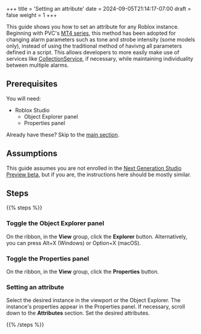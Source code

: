+++
title = 'Setting an attribute'
date = 2024-09-05T21:14:17-07:00
draft = false
weight = 1
+++

This guide shows you how to set an attribute for any Roblox instance. Beginning with PVC's [MT4 series](/docs/roblox/fire_alarms/mt4), this method has been adopted for changing alarm parameters such as tone and strobe intensity (some models only), instead of using the traditional method of havivng all parameters defined in a script. This allows developers to more easily make use of services like [CollectionService](https://create.roblox.com/docs/reference/engine/classes/CollectionService), if necessary, while maintaining individuality between multiple alarms.

## Prerequisites

You will need:
* Roblox Studio
    * Object Explorer panel
    * Properties panel

Already have these? Skip to the [main section](#setting-an-attribute).

## Assumptions
This guide assumes you are not enrolled in the [Next Generation Studio Preview beta](https://devforum.roblox.com/t/next-gen-studio-ui-preview-is-here-beta/3075390), but if you are, the instructions here should be mostly similar.


## Steps

{{% steps %}}

### Toggle the Object Explorer panel

On the ribbon, in the **View** group, click the **Explorer** button. Alternatively, you can press Alt+X (Windows) or Option+X (macOS).

### Toggle the Properties panel

On the ribbon, in the **View** group, click the **Properties** button.

### Setting an attribute

Select the desired instance in the viewport or the Object Explorer. The instance's properties appear in the Properties panel.
If necessary, scroll down to the **Attributes** section.
Set the desired attributes.

{{% /steps %}}